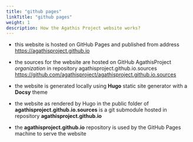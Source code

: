 ```yaml
---
title: "github pages"
linkTitle: "github pages"
weight: 1
description: How the Agathis Project website works?
---
```

<!--
{{% pageinfo %}}
{{% /pageinfo %}}
-->

- this website is hosted on GitHub Pages and published from address https://agathisproject.github.io

- the sources for the website are hosted on GitHub AgathisProject *organization* in repository agathisproject.github.io.sources https://github.com/agathisproject/agathisproject.github.io.sources

- the website is generated locally using **Hugo** static site generator with a **Docsy** theme

- the website as rendered by Hugo in the public folder of  **agathisproject.github.io.sources** is a git submodule hosted in repository **agathisproject.github.io**

- the **agathisproject.github.io** repository is used by the GitHub Pages machine to serve the website